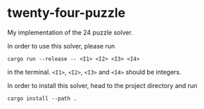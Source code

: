 # twenty-four-puzzle

My implementation of the 24 puzzle solver.

In order to use this solver,
please run

```
cargo run --release -- <I1> <I2> <I3> <I4>
```

in the terminal.
`<I1>`, `<I2>`, `<I3>` and `<I4>` should be integers.

In order to install this solver,
head to the project directory and run

```
cargo install --path .
```
